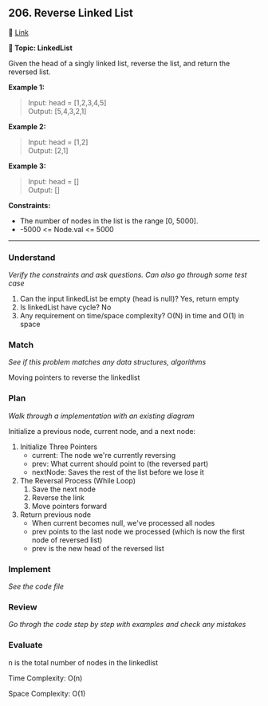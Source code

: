 ## 206. Reverse Linked List

🔗 [Link](https://leetcode.com/problems/reverse-linked-list/description/)

**📝 Topic: LinkedList**

Given the head of a singly linked list, reverse the list, and return the reversed list.

**Example 1:**

> Input: head = [1,2,3,4,5]  
Output: [5,4,3,2,1]  

**Example 2:**

> Input: head = [1,2]  
Output: [2,1]  

**Example 3:**

> Input: head = []  
Output: [] 


**Constraints:**

- The number of nodes in the list is the range [0, 5000].
- -5000 <= Node.val <= 5000

---

### Understand
_Verify the constraints and ask questions. Can also go through some test case_

1. Can the input linkedList be empty (head is null)? Yes, return empty
2. Is linkedList have cycle? No
3. Any requirement on time/space complexity? O(N) in time and O(1) in space

### Match
_See if this problem matches any data structures, algorithms_

Moving pointers to reverse the linkedlist

### Plan
_Walk through a implementation with an existing diagram_

Initialize a previous node, current node, and a next node:
1. Initialize Three Pointers
    - current: The node we're currently reversing
    - prev: What current should point to (the reversed part)
    - nextNode: Saves the rest of the list before we lose it
2. The Reversal Process (While Loop)
    1. Save the next node
    2. Reverse the link
    3. Move pointers forward
3. Return previous node
    - When current becomes null, we've processed all nodes
    - prev points to the last node we processed (which is now the first node of reversed list)
    - prev is the new head of the reversed list


### Implement
_See the code file_


### Review
_Go throgh the code step by step with examples and check any mistakes_


### Evaluate

n is the total number of nodes in the linkedlist

Time Complexity: O(n)

Space Complexity: O(1)
